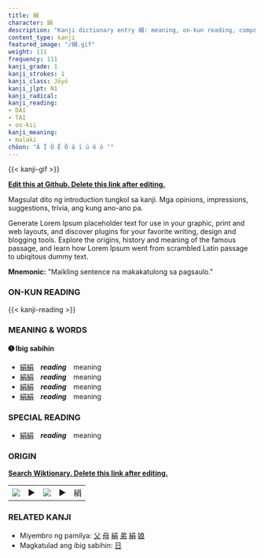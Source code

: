 ```yaml
---
title: 絹
character: 絹
description: "Kanji dictionary entry 絹: meaning, on-kun reading, compounds, origin, related kanji"
content_type: kanji
featured_image: "/絹.gif"
weight: 111
frequency: 111
kanji_grade: 1
kanji_strokes: 1
kanji_class: Jōyō
kanji_jlpt: N1
kanji_radical: 
kanji_reading: 
- DAI
- TAI
- oo-kii
kanji_meaning:
- malaki
chōon: "Ā Ī Ū Ē Ō ā ī ū ē ō ’"
---
```

[//]: # (Don't edit the line below. Kanji animated GIF code is automatically generated.)
{{< kanji-gif >}}

[//]: # (Edit below this line.)

**[Edit this at Github. Delete this link after editing.](https://github.com/tim0g/tim/tree/main/content/kanji/絹/index.md)**

Magsulat dito ng introduction tungkol sa kanji. Mga opinions, impressions, suggestions, trivia, ang kung ano-ano pa.

Generate Lorem Ipsum placeholder text for use in your graphic, print and web layouts, and discover plugins for your favorite writing, design and blogging tools. Explore the origins, history and meaning of the famous passage, and learn how Lorem Ipsum went from scrambled Latin passage to ubiqitous dummy text.
 
**Mnemonic:** "Maikling sentence na makakatulong sa pagsaulo."

### ON-KUN READING

[//]: # (Don't edit the line below. ON-KUN READING code is automatically generated.)
{{< kanji-reading >}}

### MEANING & WORDS

#### ➊ **Ibig sabihin**
  - [絹](../絹)[絹](../絹)　***reading***　meaning
  - [絹](../絹)[絹](../絹)　***reading***　meaning
  - [絹](../絹)[絹](../絹)　***reading***　meaning
  - [絹](../絹)[絹](../絹)　***reading***　meaning

### SPECIAL READING
  - [絹](../絹)[絹](../絹)　***reading***　meaning

### ORIGIN

**[Search Wiktionary. Delete this link after editing.](https://wiktionary.org/wiki/絹)**
<table class="kanji-table"><tr><td>
<img src="60px-絹-bronze.svg.png">
</td><td>▶</td><td>
<img src="60px-絹-oracle.svg.png">
</td><td>▶</td>
<td class="kanji-origin">絹</td>
</tr></table>

### RELATED KANJI
- Miyembro ng pamilya: [父](../父) [母](../母) [絹](../絹) [弟](../弟) [絹](../絹) [娘](../娘)
- Magkatulad ang ibig sabihin: [日](../日)
